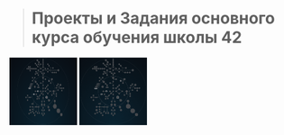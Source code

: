 
> # Проекты и Задания основного курса обучения школы 42  #

  <p>
    <img src="./Holy_Graph.png" alt="Holy_Graph" width="120" height="120">
    <img src="./highlighting_branches_Holy_Graph.gif" alt="highlighting_branches_Holy_Graph" width="120" height="120">
  </p>

